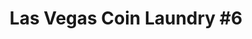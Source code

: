---
title: "Las Vegas Coin Laundry #6"
url: /north-las-vegas/las-vegas-coin-laundry-6/
shop: Wäscherei
---
